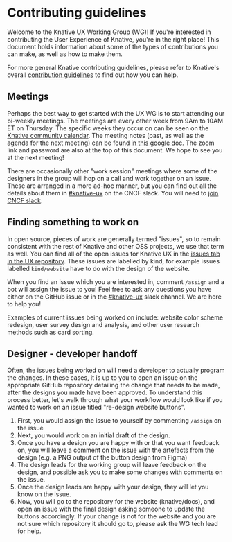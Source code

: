 # Contributing guidelines

Welcome to the Knative UX Working Group (WG)! If you're interested in contributing the User Experience of Knative, you're in the right place! This document
holds information about some of the types of contributions you can make, as well as how to make them.

For more general Knative contributing guidelines, please refer to Knative's overall
[contribution guidelines](https://www.knative.dev/docs/community/contributing/) to
find out how you can help.

## Meetings

Perhaps the best way to get started with the UX WG is to start attending our bi-weekly meetings. The meetings are every other week from 9Am to 10AM ET on Thursday. The
specific weeks they occur on can be seen on the [Knative community calendar](https://calendar.google.com/calendar/embed?src=knative.team_9q83bg07qs5b9rrslp5jor4l6s%40group.calendar.google.com). 
The meeting notes (past, as well as the agenda for the next meeting) can be found [in this google doc](https://docs.google.com/document/d/1VCObP1IQFPDGzGG5KIgytQwX7RrU0tyeB7FGjkY0pPk/edit?usp=sharing). 
The zoom link and password are also at the top of this document. We hope to see you at the next meeting!

There are occasionally other "work session" meetings where some of the designers in the group will hop on a call and work together on an issue. These are arranged in a more ad-hoc manner,
but you can find out all the details about them in [#knative-ux](https://cloud-native.slack.com/archives/C05MW1AT1T8) on the CNCF slack. You will need to [join CNCF slack](https://communityinviter.com/apps/cloud-native/cncf).

## Finding something to work on

In open source, pieces of work are generally termed "issues", so to remain consistent with the rest of Knative and other OSS projects, we use that term as well.
You can find all of the open issues for Knative UX in the [issues tab in the UX repository](https://github.com/knative/ux/issues). These issues are labelled by kind, for example
issues labelled `kind/website` have to do with the design of the website.

When you find an issue which you are interested in, comment `/assign` and a bot will assign the issue to you! Feel free to ask any questions you have either on the GitHub issue or
in the [#knative-ux](https://cloud-native.slack.com/archives/C05MW1AT1T8) slack channel. We are here to help you!

Examples of current issues being worked on include: website color scheme redesign, user survey design and analysis, and other user research methods such as card sorting.

## Designer - developer handoff

Often, the issues being worked on will need a developer to actually program the changes. In these cases, it is up to you to open an issue on the appropriate GitHub repository
detailing the change that needs to be made, after the designs you made have been approved. To understand this process better, let's walk through what your workflow would look 
like if you wanted to work on an issue titled "re-design website buttons".
1. First, you would assign the issue to yourself by commenting `/assign` on the issue
2. Next, you would work on an initial draft of the design.
3. Once you have a design you are happy with or that you want feedback on, you will leave a comment on the issue with the artefacts from the design (e.g. a PNG output of the 
button design from Figma)
4. The design leads for the working group will leave feedback on the design, and possible ask you to make some changes with comments on the issue.
5. Once the design leads are happy with your design, they will let you know on the issue. 
6. Now, you will go to the repository for the website (knative/docs), and open an issue with the final design asking someone to update the buttons accordingly. If your
change is not for the website and you are not sure which repository it should go to, please ask the WG tech lead for help. 

